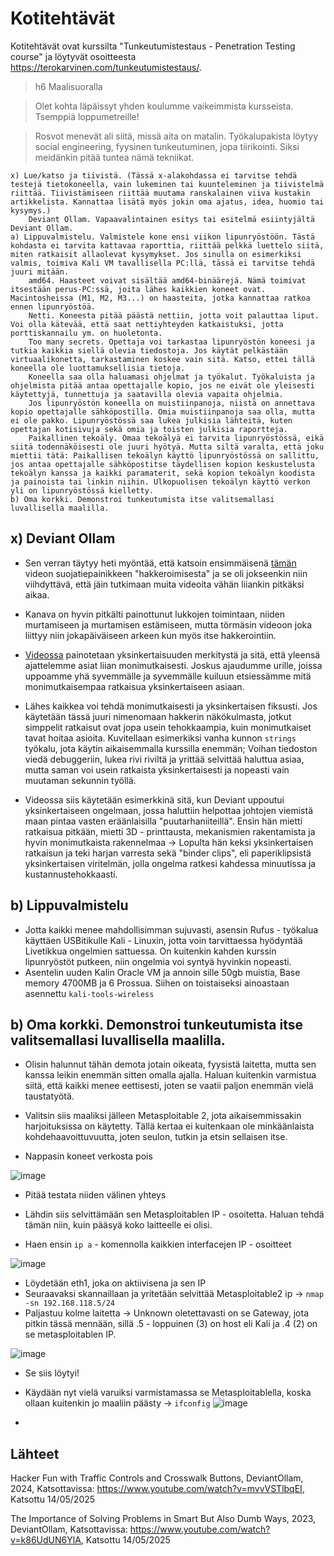 # Kotitehtävät

Kotitehtävät ovat kurssilta "Tunkeutumistestaus - Penetration Testing course" ja löytyvät osoitteesta https://terokarvinen.com/tunkeutumistestaus/.

> h6 Maalisuoralla

> Olet kohta läpäissyt yhden koulumme vaikeimmista kursseista. Tsemppiä loppumetreille!

> Rosvot menevät ali siitä, missä aita on matalin. Työkalupakista löytyy social engineering, fyysinen tunkeutuminen, jopa tiirikointi. Siksi meidänkin pitää tuntea nämä tekniikat.

    x) Lue/katso ja tiivistä. (Tässä x-alakohdassa ei tarvitse tehdä testejä tietokoneella, vain lukeminen tai kuunteleminen ja tiivistelmä riittää. Tiivistämiseen riittää muutama ranskalainen viiva kustakin artikkelista. Kannattaa lisätä myös jokin oma ajatus, idea, huomio tai kysymys.)
        Deviant Ollam. Vapaavalintainen esitys tai esitelmä esiintyjältä Deviant Ollam.
    a) Lippuvalmistelu. Valmistele kone ensi viikon lipunryöstöön. Tästä kohdasta ei tarvita kattavaa raporttia, riittää pelkkä luettelo siitä, miten ratkaisit allaolevat kysymykset. Jos sinulla on esimerkiksi valmis, toimiva Kali VM tavallisella PC:llä, tässä ei tarvitse tehdä juuri mitään.
        amd64. Haasteet voivat sisältää amd64-binäärejä. Nämä toimivat itsestään perus-PC:ssä, joita lähes kaikkien koneet ovat. Macintosheissa (M1, M2, M3...) on haasteita, jotka kannattaa ratkoa ennen lipunryöstöä.
        Netti. Koneesta pitää päästä nettiin, jotta voit palauttaa liput. Voi olla kätevää, että saat nettiyhteyden katkaistuksi, jotta porttiskannailu ym. on huoletonta.
        Too many secrets. Opettaja voi tarkastaa lipunryöstön koneesi ja tutkia kaikkia siellä olevia tiedostoja. Jos käytät pelkästään virtuaalikonetta, tarkastaminen koskee vain sitä. Katso, ettei tällä koneella ole luottamuksellisia tietoja.
        Koneella saa olla haluamasi ohjelmat ja työkalut. Työkaluista ja ohjelmista pitää antaa opettajalle kopio, jos ne eivät ole yleisesti käytettyjä, tunnettuja ja saatavilla olevia vapaita ohjelmia.
        Jos lipunryöstön koneella on muistiinpanoja, niistä on annettava kopio opettajalle sähköpostilla. Omia muistiinpanoja saa olla, mutta ei ole pakko. Lipunryöstössä saa lukea julkisia lähteitä, kuten opettajan kotisivuja sekä omia ja toisten julkisia raportteja.
        Paikallinen tekoäly. Omaa tekoälyä ei tarvita lipunryöstössä, eikä siitä todennäköisesti ole juuri hyötyä. Mutta siltä varalta, että joku miettii tätä: Paikallisen tekoälyn käyttö lipunryöstössä on sallittu, jos antaa opettajalle sähköpostitse täydellisen kopion keskustelusta tekoälyn kanssa ja kaikki paramaterit, sekä kopion tekoälyn koodista ja painoista tai linkin niihin. Ulkopuolisen tekoälyn käyttö verkon yli on lipunryöstössä kielletty.
    b) Oma korkki. Demonstroi tunkeutumista itse valitsemallasi luvallisella maalilla.


## x) Deviant Ollam

- Sen verran täytyy heti myöntää, että katsoin ensimmäisenä [tämän](https://www.youtube.com/watch?v=mvvVSTlbqEI) videon suojatiepainikkeen "hakkeroimisesta" ja se oli jokseenkin niin viihdyttävä, että jäin tutkimaan muita videoita vähän liiankin pitkäksi aikaa.

- Kanava on hyvin pitkälti painottunut lukkojen toimintaan, niiden murtamiseen ja murtamisen estämiseen, mutta törmäsin videoon joka liittyy niin jokapäiväiseen arkeen kun myös itse hakkerointiin.

- [Videossa](https://www.youtube.com/watch?v=k86UdUN6YlA) painotetaan yksinkertaisuuden merkitystä ja sitä, että yleensä ajattelemme asiat liian monimutkaisesti. Joskus ajaudumme urille, joissa uppoamme yhä syvemmälle ja syvemmälle kuiluun etsiessämme mitä monimutkaisempaa ratkaisua yksinkertaiseen asiaan. 

- Lähes kaikkea voi tehdä monimutkaisesti ja yksinkertaisen fiksusti. Jos käytetään tässä juuri nimenomaan hakkerin näkökulmasta, jotkut simppelit ratkaisut ovat jopa usein tehokkaampia, kuin monimutkaiset tavat hoitaa asioita. Kuvitellaan esimerkiksi vanha kunnon ```strings``` työkalu, jota käytin aikaisemmalla kurssilla enemmän; Voihan tiedoston viedä debuggeriin, lukea rivi riviltä ja yrittää selvittää haluttua asiaa, mutta saman voi usein ratkaista yksinkertaisesti ja nopeasti vain muutaman sekunnin työllä.

- Videossa siis käytetään esimerkkinä sitä, kun Deviant uppoutui yksinkertaiseen ongelmaan, jossa haluttiin helpottaa johtojen viemistä maan pintaa vasten eräänlaisilla "puutarhaniiteillä". Ensin hän mietti ratkaisua pitkään, mietti 3D - printtausta, mekanismien rakentamista ja hyvin monimutkaista rakennelmaa -> Lopulta hän keksi yksinkertaisen ratkaisun ja teki harjan varresta sekä "binder clips", eli paperiklipsistä yksinkertaisen viritelmän, jolla ongelma ratkesi kahdessa minuutissa ja kustannustehokkaasti.

## b) Lippuvalmistelu

- Jotta kaikki menee mahdollisimman sujuvasti, asensin Rufus - työkalua käyttäen USBitikulle Kali - Linuxin, jotta voin tarvittaessa hyödyntää Livetikkua ongelmien sattuessa. On kuitenkin kahden kurssin lipunryöstöt putkeen, niin ongelmia voi syntyä hyvinkin nopeasti.
- Asentelin uuden Kalin Oracle VM ja annoin sille 50gb muistia, Base memory 4700MB ja 6 Prossua. Siihen on toistaiseksi ainoastaan asennettu ```kali-tools-wireless``` 


## b) Oma korkki. Demonstroi tunkeutumista itse valitsemallasi luvallisella maalilla.
- Olisin halunnut tähän demota jotain oikeata, fyysistä laitetta, mutta sen kanssa leikin enemmän sitten omalla ajalla. Haluan kuitenkin varmistua siitä, että kaikki menee eettisesti, joten se vaatii paljon enemmän vielä taustatyötä.

- Valitsin siis maaliksi jälleen Metasploitable 2, jota aikaisemmissakin harjoituksissa on käytetty. Tällä kertaa ei kuitenkaan ole minkäänlaista kohdehaavoittuvuutta, joten seulon, tutkin ja etsin sellaisen itse.

- Nappasin koneet verkosta pois

![image](https://github.com/user-attachments/assets/4439a857-2e26-40b8-8577-1a67206b7795)

- Pitää testata niiden välinen yhteys

- Lähdin siis selvittämään sen Metasploitablen IP - osoitetta. Haluan tehdä tämän niin, kuin pääsyä koko laitteelle ei olisi.
- Haen ensin ```ip a``` - komennolla kaikkien interfacejen IP - osoitteet

![image](https://github.com/user-attachments/assets/277b3c7d-abdb-4979-81be-bda8ca36c086)

- Löydetään eth1, joka on aktiivisena ja sen IP
- Seuraavaksi skannaillaan ja yritetään selvittää Metasploitable2 ip -> ```nmap -sn 192.168.118.5/24```
- Paljastuu kolme laitetta -> Unknown oletettavasti on se Gateway, jota pitkin tässä mennään, sillä .5 - loppuinen (3) on host eli Kali ja .4 (2) on se metasploitablen IP.

![image](https://github.com/user-attachments/assets/6ed149e5-104f-40a2-8528-0a59062802a0)

- Se siis löytyi!

- Käydään nyt vielä varuiksi varmistamassa se Metasploitablella, koska ollaan kuitenkin jo maaliin päästy -> ```ifconfig``` ![image](https://github.com/user-attachments/assets/5cc52202-03c7-4beb-b077-e46562aab179)

- 



## Lähteet

Hacker Fun with Traffic Controls and Crosswalk Buttons, DeviantOllam, 2024, Katsottavissa: https://www.youtube.com/watch?v=mvvVSTlbqEI, Katsottu 14/05/2025

The Importance of Solving Problems in Smart But Also Dumb Ways, 2023, DeviantOllam, Katsottavissa: https://www.youtube.com/watch?v=k86UdUN6YlA, Katsottu 14/05/2025


